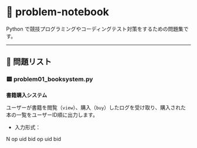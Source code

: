 # 📘 problem-notebook

Python で競技プログラミングやコーディングテスト対策をするための問題集です。

---

## 🔹 問題リスト

### 🟨 problem01_booksystem.py
**書籍購入システム**

ユーザーが書籍を閲覧（`view`）、購入（`buy`）したログを受け取り、購入された本の一覧をユーザーID順に出力します。

- 入力形式：

N
op uid bid
op uid bid

